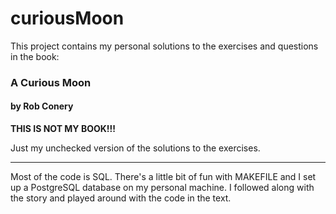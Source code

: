 # curiousMoon

This project contains my personal solutions to the exercises and questions in the book: 

### A Curious Moon 
#### by Rob Conery


**THIS IS NOT MY BOOK!!!** 

Just my unchecked version of the solutions to the exercises.

-----------------------------------------------------

Most of the code is SQL. 
There's a little bit of fun with MAKEFILE and I set up a PostgreSQL database on my personal machine.
I followed along with the story and played around with the code in the text. 
